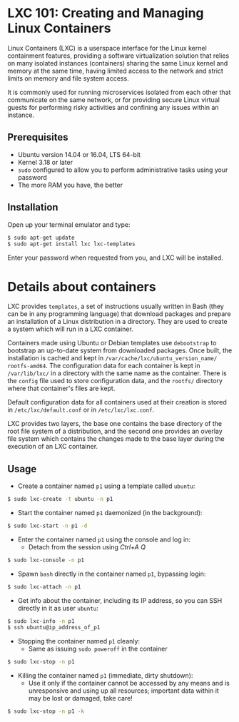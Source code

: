 # LXC 101: Creating and Managing Linux Containers

Linux Containers (LXC) is a userspace interface for the Linux kernel
containment features, providing a software virtualization solution that
relies on many isolated instances (containers) sharing the same Linux
kernel and memory at the same time, having limited access to the network
and strict limits on memory and file system access.

It is commonly used for running microservices isolated from each other
that communicate on the same network, or for providing secure Linux
virtual guests for performing risky activities and confining any issues
within an instance.


## Prerequisites

- Ubuntu version 14.04 or 16.04, LTS 64-bit
- Kernel 3.18 or later
- `sudo` configured to allow you to perform administrative tasks using
  your password
- The more RAM you have, the better


## Installation

Open up your terminal emulator and type:

```sh
$ sudo apt-get update
$ sudo apt-get install lxc lxc-templates
```

Enter your password when requested from you, and LXC will be installed.


# Details about containers

LXC provides `templates`, a set of instructions usually written in Bash
(they can be in any programming language) that download packages and
prepare an installation of a Linux distribution in a directory. They are
used to create a system which will run in a LXC container.

Containers made using Ubuntu or Debian templates use `debootstrap` to
bootstrap an up-to-date system from downloaded packages. Once built, the
installation is cached and kept in `/var/cache/lxc/ubuntu_version_name/
rootfs-amd64`. The configuration data for each container is kept in
`/var/lib/lxc/` in a directory with the same name as the container.
There is the `config` file used to store configuration data, and the
`rootfs/` directory where that container's files are kept.

Default configuration data for all containers used at their creation is
stored in `/etc/lxc/default.conf` or in `/etc/lxc/lxc.conf`.

LXC provides two layers, the base one contains the base directory of the
root file system of a distribution, and the second one provides an
overlay file system which contains the changes made to the base layer
during the execution of an LXC container.


## Usage

- Create a container named `p1` using a template called `ubuntu`:
```sh
$ sudo lxc-create -t ubuntu -n p1
```
- Start the container named `p1` daemonized (in the background):
```sh
$ sudo lxc-start -n p1 -d
```
- Enter the container named `p1` using the console and log in:
  - Detach from the session using *Ctrl+A Q*
```sh
$ sudo lxc-console -n p1
```
- Spawn `bash` directly in the container named `p1`, bypassing login:
```sh
$ sudo lxc-attach -n p1
```
- Get info about the container, including its IP address, so you can
  SSH directly in it as user `ubuntu`:
```sh
$ sudo lxc-info -n p1
$ ssh ubuntu@ip_address_of_p1
```
- Stopping the container named `p1` cleanly:
  - Same as issuing `sudo poweroff` in the container
```sh
$ sudo lxc-stop -n p1
```
- Killing the container named `p1` (immediate, dirty shutdown):
  - Use it only if the container cannot be accessed by any means and is
    unresponsive and using up all resources; important data within it
    may be lost or damaged, take care!
```sh
$ sudo lxc-stop -n p1 -k
```
